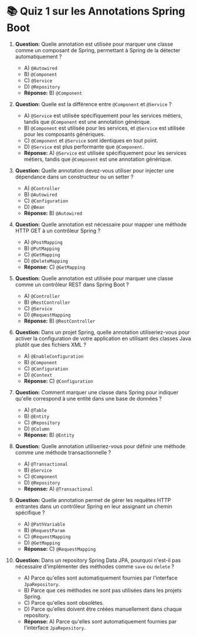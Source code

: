 # 📚 Quiz 1 sur les Annotations Spring Boot

1. **Question:** Quelle annotation est utilisée pour marquer une classe comme un composant de Spring, permettant à Spring de la détecter automatiquement ?
   - A) `@Autowired`
   - B) `@Component`
   - C) `@Service`
   - D) `@Repository`
   - **Réponse:** B) `@Component`

2. **Question:** Quelle est la différence entre `@Component` et `@Service` ?
   - A) `@Service` est utilisée spécifiquement pour les services métiers, tandis que `@Component` est une annotation générique.
   - B) `@Component` est utilisée pour les services, et `@Service` est utilisée pour les composants génériques.
   - C) `@Component` et `@Service` sont identiques en tout point.
   - D) `@Service` est plus performante que `@Component`.
   - **Réponse:** A) `@Service` est utilisée spécifiquement pour les services métiers, tandis que `@Component` est une annotation générique.

3. **Question:** Quelle annotation devez-vous utiliser pour injecter une dépendance dans un constructeur ou un setter ?
   - A) `@Controller`
   - B) `@Autowired`
   - C) `@Configuration`
   - D) `@Bean`
   - **Réponse:** B) `@Autowired`

4. **Question:** Quelle annotation est nécessaire pour mapper une méthode HTTP GET à un contrôleur Spring ?
   - A) `@PostMapping`
   - B) `@PutMapping`
   - C) `@GetMapping`
   - D) `@DeleteMapping`
   - **Réponse:** C) `@GetMapping`

5. **Question:** Quelle annotation est utilisée pour marquer une classe comme un contrôleur REST dans Spring Boot ?
   - A) `@Controller`
   - B) `@RestController`
   - C) `@Service`
   - D) `@RequestMapping`
   - **Réponse:** B) `@RestController`

6. **Question:** Dans un projet Spring, quelle annotation utiliseriez-vous pour activer la configuration de votre application en utilisant des classes Java plutôt que des fichiers XML ?
   - A) `@EnableConfiguration`
   - B) `@Component`
   - C) `@Configuration`
   - D) `@Context`
   - **Réponse:** C) `@Configuration`

7. **Question:** Comment marquer une classe dans Spring pour indiquer qu'elle correspond à une entité dans une base de données ?
   - A) `@Table`
   - B) `@Entity`
   - C) `@Repository`
   - D) `@Column`
   - **Réponse:** B) `@Entity`

8. **Question:** Quelle annotation utiliseriez-vous pour définir une méthode comme une méthode transactionnelle ?
   - A) `@Transactional`
   - B) `@Service`
   - C) `@Component`
   - D) `@Repository`
   - **Réponse:** A) `@Transactional`

9. **Question:** Quelle annotation permet de gérer les requêtes HTTP entrantes dans un contrôleur Spring en leur assignant un chemin spécifique ?
   - A) `@PathVariable`
   - B) `@RequestParam`
   - C) `@RequestMapping`
   - D) `@GetMapping`
   - **Réponse:** C) `@RequestMapping`

10. **Question:** Dans un repository Spring Data JPA, pourquoi n'est-il pas nécessaire d'implémenter des méthodes comme `save` ou `delete` ?
    - A) Parce qu'elles sont automatiquement fournies par l'interface `JpaRepository`.
    - B) Parce que ces méthodes ne sont pas utilisées dans les projets Spring.
    - C) Parce qu'elles sont obsolètes.
    - D) Parce qu'elles doivent être créées manuellement dans chaque repository.
    - **Réponse:** A) Parce qu'elles sont automatiquement fournies par l'interface `JpaRepository`.

